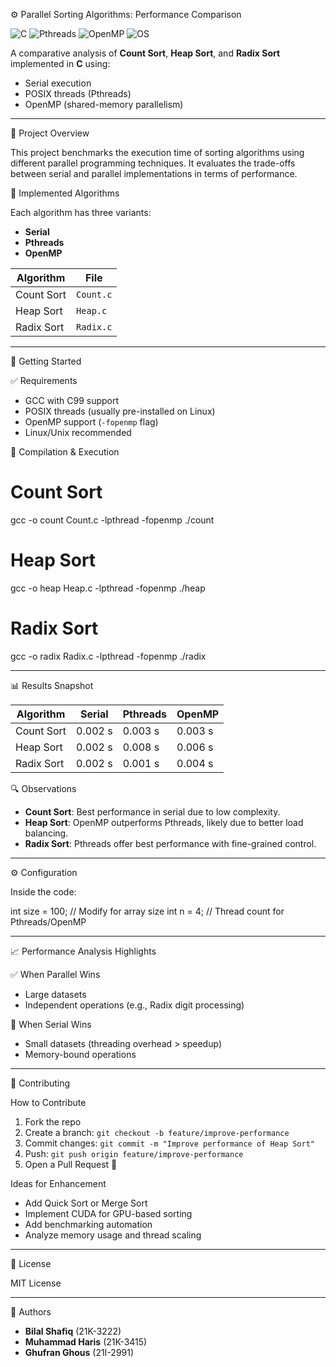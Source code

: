 
 ⚙️ Parallel Sorting Algorithms: Performance Comparison

![C](https://img.shields.io/badge/C-00599C?style=for-the-badge&logo=c&logoColor=white)
![Pthreads](https://img.shields.io/badge/Pthreads-Multi--threading-blue?style=for-the-badge)
![OpenMP](https://img.shields.io/badge/OpenMP-Parallel--Computing-green?style=for-the-badge)
![OS](https://img.shields.io/badge/Operating--Systems-Project-red?style=for-the-badge)

A comparative analysis of **Count Sort**, **Heap Sort**, and **Radix Sort** implemented in **C** using:
- Serial execution
- POSIX threads (Pthreads)
- OpenMP (shared-memory parallelism)

---
 📌 Project Overview

This project benchmarks the execution time of sorting algorithms using different parallel programming techniques. It evaluates the trade-offs between serial and parallel implementations in terms of performance.

 🔗 Implemented Algorithms

Each algorithm has three variants:
- **Serial**
- **Pthreads**
- **OpenMP**

| Algorithm    | File         |
|--------------|--------------|
| Count Sort   | `Count.c`    |
| Heap Sort    | `Heap.c`     |
| Radix Sort   | `Radix.c`    |

---

 🚀 Getting Started

 ✅ Requirements
- GCC with C99 support
- POSIX threads (usually pre-installed on Linux)
- OpenMP support (`-fopenmp` flag)
- Linux/Unix recommended

 🧪 Compilation & Execution


# Count Sort
gcc -o count Count.c -lpthread -fopenmp
./count

# Heap Sort
gcc -o heap Heap.c -lpthread -fopenmp
./heap

# Radix Sort
gcc -o radix Radix.c -lpthread -fopenmp
./radix


---

 📊 Results Snapshot

| Algorithm  | Serial  | Pthreads | OpenMP  |
| ---------- | ------- | -------- | ------- |
| Count Sort | 0.002 s | 0.003 s  | 0.003 s |
| Heap Sort  | 0.002 s | 0.008 s  | 0.006 s |
| Radix Sort | 0.002 s | 0.001 s  | 0.004 s |

 🔍 Observations

* **Count Sort**: Best performance in serial due to low complexity.
* **Heap Sort**: OpenMP outperforms Pthreads, likely due to better load balancing.
* **Radix Sort**: Pthreads offer best performance with fine-grained control.



---
 ⚙️ Configuration

Inside the code:

int size = 100;   // Modify for array size
int n = 4;        // Thread count for Pthreads/OpenMP


---

 📈 Performance Analysis Highlights

 ✅ When Parallel Wins

* Large datasets
* Independent operations (e.g., Radix digit processing)

 🚫 When Serial Wins

* Small datasets (threading overhead > speedup)
* Memory-bound operations

---

 🤝 Contributing

 How to Contribute

1. Fork the repo
2. Create a branch:
   `git checkout -b feature/improve-performance`
3. Commit changes:
   `git commit -m "Improve performance of Heap Sort"`
4. Push:
   `git push origin feature/improve-performance`
5. Open a Pull Request 🎉

 Ideas for Enhancement

* Add Quick Sort or Merge Sort
* Implement CUDA for GPU-based sorting
* Add benchmarking automation
* Analyze memory usage and thread scaling

---

 📄 License

MIT License

---
 👥 Authors

* **Bilal Shafiq** (21K-3222)
* **Muhammad Haris** (21K-3415)
* **Ghufran Ghous** (21I-2991)


